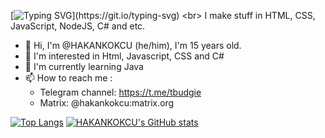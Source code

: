 [![Typing SVG](https://readme-typing-svg.demolab.com?font=Fira+Code&weight=300&duration=2000&pause=5000&color=FF9E16&repeat=false&width=216&height=32&lines=Hello!+I+am+Hakan.)](https://git.io/typing-svg) <br>
I make stuff in HTML, CSS, JavaScript, NodeJS, C# and etc.

- 👋 Hi, I'm @HAKANKOKCU (he/him), I'm 15 years old.
- 👀 I'm interested in Html, Javascript, CSS and C#
- 🌱 I'm currently learning Java<!--- 💞️ I’m looking to collaborate on ...-->
- 📫 How to reach me :
  - Telegram channel: https://t.me/tbudgie
  - Matrix: @hakankokcu:matrix.org

[![Top Langs](https://github-readme-stats.vercel.app/api/top-langs/?username=hakankokcu&langs_count=10&layout=compact)](https://github.com/anuraghazra/github-readme-stats)
[![HAKANKOKCU's GitHub stats](https://github-readme-stats.vercel.app/api?username=hakankokcu&show_icons=true)](https://github.com/anuraghazra/github-readme-stats)

<!---
HAKANKOKCU/HAKANKOKCU is a ✨ special ✨ repository because its `README.md` (this file) appears on your GitHub profile.
You can click the Preview link to take a look at your changes.
--->
